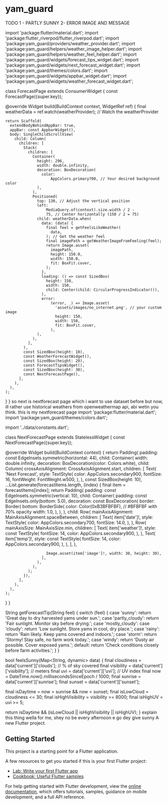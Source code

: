 # yam_guard
TODO 
1 - PARTLY SUNNY
2- ERROR IMAGE AND MESSAGE
 
import 'package:flutter/material.dart';
import 'package:flutter_riverpod/flutter_riverpod.dart';
import 'package:yam_guard/providers/weather_provider.dart';
import 'package:yam_guard/helpers/weather_image_helper.dart';
import 'package:yam_guard/helpers/weather_feel_helper.dart';
import 'package:yam_guard/widgets/forecast_tips_widget.dart';
import 'package:yam_guard/widgets/next_forecast_widget.dart';
import 'package:yam_guard/themes/colors.dart';
import 'package:yam_guard/widgets/appbar_widget.dart';
import 'package:yam_guard/widgets/weather_forecast_widget.dart';

class ForecastPage extends ConsumerWidget {
  const ForecastPage({super.key});

  @override
  Widget build(BuildContext context, WidgetRef ref) {
    final weatherData = ref.watch(weatherProvider); // Watch the weatherProvider

    return Scaffold(
      extendBodyBehindAppBar: true,
      appBar: const AppbarWidget(),
      body: SingleChildScrollView(
        child: Column(
          children: [
            Stack(
              children: [
                Container(
                  height: 296,
                  width: double.infinity,
                  decoration: BoxDecoration(
                    color:
                        AppColors.primary700, // Your desired background color
                  ),
                ),
                Positioned(
                  top: 130, // Adjust the vertical position
                  left:
                      MediaQuery.of(context).size.width / 2 -
                      75, // Center horizontally (150 / 2 = 75)
                  child: weatherData.when(
                    data: (data) {
                      final feel = getFeelsLikeWeather(
                        data,
                      ); // Get the weather feel
                      final imagePath = getWeatherImageFromFeeling(feel);
                      return Image.asset(
                        imagePath,
                        height: 150.0,
                        width: 150.0,
                        fit: BoxFit.cover,
                      );
                    },
                    loading: () => const SizedBox(
                      height: 150,
                      width: 150,
                      child: Center(child: CircularProgressIndicator()),
                    ),
                    error:
                        (error, _) => Image.asset(
                          'assets/images/no_internet.png', // your custom image
                          height: 150,
                          width: 150,
                          fit: BoxFit.cover,
                        ),
                  ),
                ),
              ],
            ),
            const SizedBox(height: 10),
            const WeatherForecastWidget(),
            const SizedBox(height: 20),
            const ForecastTipsWidget(),
            const SizedBox(height: 30),
            const NextForecastPage(),
          ],
        ),
      ),
    );
  }
} so next is nextforecast page which i want to use dataset before but now, ill rather use historical weathers from openweathermap api, abi wetin you think. this is my nextforecast page import 'package:flutter/material.dart';
import 'package:yam_guard/themes/colors.dart';

import '../data/constants.dart';

class NextForecastPage extends StatelessWidget {
  const NextForecastPage({super.key});

  @override
  Widget build(BuildContext context) {
    return Padding(
      padding: const EdgeInsets.symmetric(horizontal: 44),
      child: Container(
        width: double.infinity,
        decoration: BoxDecoration(color: Colors.white),
        child: Column(
          crossAxisAlignment: CrossAxisAlignment.start,
          children: [
            Text(
              'Next Forecast',
              style: TextStyle(
                color: AppColors.secondary900,
                fontSize: 16,
                fontWeight: FontWeight.w500,
              ),
            ),
            const SizedBox(height: 10),
            ...List.generate(forecastItems.length, (index) {
              final item = forecastItems[index];
              return Padding(
                padding: const EdgeInsets.symmetric(vertical: 10),
                child: Container(
                  padding: const EdgeInsets.only(bottom: 5.0),
                  decoration: const BoxDecoration(
                    border: Border(
                      bottom: BorderSide(
                        color: Color(0xB3BFBFBF), // #BFBFBF with 70% opacity
                        width: 1.0,
                      ),
                    ),
                  ),
                  child: Row(
                    mainAxisAlignment: MainAxisAlignment.spaceBetween,
                    children: [
                      Text(
                        item['date']!,
                        style: TextStyle(
                          color: AppColors.secondary700,
                          fontSize: 14.0,
                        ),
                      ),
                      Row(
                        mainAxisSize: MainAxisSize.min,
                        children: [
                          Text(
                            item['weather']!,
                            style: const TextStyle(
                              fontSize: 14,
                              color: AppColors.secondary900,
                            ),
                          ),
                          Text(
                            item['temp']!,
                            style: const TextStyle(
                              fontSize: 14,
                              color: AppColors.secondary900,
                            ),
                          ),
                        ],
                      ),

                      Image.asset(item['image']!, width: 30, height: 30),
                    ],
                  ),
                ),
              );
            }),
          ],
        ),
      ),
    );
  }
}
 

String getForecastTip(String feel) {
  switch (feel) {
    case 'sunny':
      return 'Great day to dry harvested yams under sun.';
    case 'partly_cloudy':
      return 'Fair sunlight. Monitor sky before drying.';
    case 'mostly_cloudy':
    case 'cloudy':
      return 'Low sunlight. Store yams in cool, dry place.';
    case 'rainy':
      return 'Rain likely. Keep yams covered and indoors.';
    case 'storm':
      return 'Stormy! Stay safe, no farm work today.';
    case 'windy':
      return 'Dusty air possible. Cover exposed yams.';
    default:
      return 'Check conditions closely before farm activities.';
  }
}


bool feelsSunny(Map<String, dynamic> data) {
  final cloudiness = data['current']['clouds']; // % of sky covered
  final visibility = data['current']['visibility']; // meters
  final uvi = data['current']['uvi']; // UV index
  final now = DateTime.now().millisecondsSinceEpoch / 1000;
  final sunrise = data['current']['sunrise'];
  final sunset = data['current']['sunset'];

  final isDaytime = now > sunrise && now < sunset;
  final isLowCloud = cloudiness <= 30;
  final isHighVisibility = visibility >= 8000;
  final isHighUV = uvi >= 5;

  return isDaytime && (isLowCloud || isHighVisibility || isHighUV);
}  explain this thing wella for me, shey no be every afternoon e go dey give sunny
A new Flutter project.

## Getting Started

This project is a starting point for a Flutter application.

A few resources to get you started if this is your first Flutter project:

- [Lab: Write your first Flutter app](https://docs.flutter.dev/get-started/codelab)
- [Cookbook: Useful Flutter samples](https://docs.flutter.dev/cookbook)

For help getting started with Flutter development, view the
[online documentation](https://docs.flutter.dev/), which offers tutorials,
samples, guidance on mobile development, and a full API reference.
